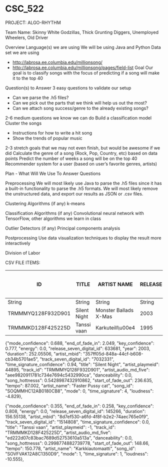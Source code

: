 # CSC_522

PROJECT: ALGO-RHYTHM

Team Name: Skinny White Godzillas, Thick Grunting Diggers, Unemployed Wheelers, Old Driver

Overview
Language(s) we are using 
We will be using Java and Python
Data set we are using
* http://labrosa.ee.columbia.edu/millionsong/
* http://labrosa.ee.columbia.edu/millionsong/pages/field-list 
Goal
Our goal is to classify songs with the focus of predicting if a song will make it to the top 40

Question(s) to Answer
3 easy questions to validate our setup
- 	Can we parse the .h5 files?
- 	Can we pick out the parts that we think will help us out the most?
- 	Can we attach song success/genre to the already existing songs?

2-6 medium questions we know we can do
Build a classification model
Cluster the songs
-	Instructions for how to write a hit song
- 	Show the trends of popular music

2-3 stretch goals that we may not even finish, but would be awesome if we did
Calculate the genre of a song (Rock, Pop, Country, etc) based on data points
Predict the number of weeks a song will be on the top 40
Recommender system for a user (based on user’s favorite genres, artists)



Plan - What Will We Use To Answer Questions

Preprocessing
We will most likely use Java to parse the .h5 files since it has a built-in functionality to parse the .h5 formats.  We will most likely remove the unstructured data, and export our results as JSON or .csv files.

Clustering Algorithms (if any)
k-means

Classification Algorithms (if any)
Convolutional neural network with TensorFlow, other algorithms we learn in class

Outlier Detectors (if any)
Principal components analysis

Postprocessing
Use data visualization techniques to display the result more interactively



Division of Labor


CSV FILE ITEMS:

| ID | TITLE | ARTIST NAME | RELEASE | YEAR | KEY | KEY CONFIDENCE | TIME SIGNATURE | TIME SIGNATURE CONFIDENCE | MODE | MODE CONFIDENCE | END OF FADE IN | START OF FADE OUT | ENERGY | DURATION |  DANCEABILITY | SONG HOTTNESS | TEMPO | LOUDNESS | 
| ------------- | ------------- | ------------- |------------- |------------- |------------- |------------- |------------- |------------- |------------- |------------- |------------- |------------- |------------- |------------- |------------- |------------- |------------- |------------- |
| String              | String        | String                | String | Int | Float | | | | | | | | | | | | | |
| TRMMMYQ128F932D901  | Silent Night  | Monster Ballads X-Mas | 2003   | 10  | 0.777 | | | | | | | | | | | | | |
| TRMMMKD128F425225D  | Tanssi vaan   | Karkuteill\u00e4      | 1995   | 9   | 0.808 | | | | | | | | | | | | | |

{"mode_confidence": 0.688, "end_of_fade_in": 2.049, "key_confidence": 0.777, "energy": 0.0, "release_seven_digital_id": 633681, "year": 2003, "duration": 252.05506, "artist_mbid": "357ff05d-848a-44cf-b608-cb34b5701ae5", "track_seven_digital_id": "7032331", "time_signature_confidence": 0.94, "title": "Silent Night", "artist_playmeid": 44895, "track_id": "TRMMMYQ128F932D901", "artist_audio_md_five": "aee9820911781c734e7694c5432990ca", "danceability": 0.0, "song_hottnesss": 0.5428987432910862, "start_of_fade_out": 236.635, "tempo": 87.002, "artist_name": "Faster Pussy cat",  "song_id": "SOQMMHC12AB0180CB8", "mode": 0, "time_signature": 4, "loudness": -4.829}, 

{"mode_confidence": 0.355, "end_of_fade_in": 0.258, "key_confidence": 0.808, "energy": 0.0, "release_seven_digital_id": 145266, "duration": 156.55138, "artist_mbid": "8d7ef530-a6fd-4f8f-b2e2-74aec765e0f9", "track_seven_digital_id": "1514808", "time_signature_confidence": 0.0, "title": "Tanssi vaan", "artist_playmeid": -1, "track_id": "TRMMMKD128F425225D", "artist_audio_md_five": "ed222d07c83bac7689d52753610a513a", "danceability": 0.0, "song_hottnesss": 0.2998774882739778, "start_of_fade_out": 148.66, "tempo": 150.778, "artist_name": "Karkkiautomaatti", "song_id": "SOVFVAK12A8C1350D9", "mode": 1, "time_signature": 1, "loudness": -10.555},
